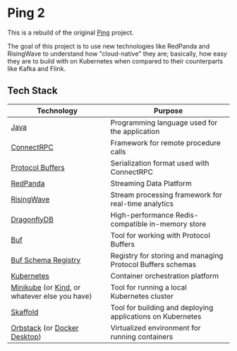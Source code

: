 # Ping 2

This is a rebuild of the original [Ping](https://github.com/wcygan/ping) project.

The goal of this project is to use new technologies like RedPanda and RisingWave to understand how "cloud-native" they
are; basically, how easy they are to build with on Kubernetes when compared to their counterparts like Kafka and Flink.

## Tech Stack

| Technology                                                                                                                                                              | Purpose                                                    |
|-------------------------------------------------------------------------------------------------------------------------------------------------------------------------|------------------------------------------------------------|
| [Java](https://dev.java/)                                                                                                                                               | Programming language used for the application              |
| [ConnectRPC](https://connectrpc.com/)                                                                                                                                   | Framework for remote procedure calls                       |
| [Protocol Buffers](https://protobuf.dev/)                                                                                                                               | Serialization format used with ConnectRPC                  |
| [RedPanda](https://www.redpanda.com/)                                                                                                                                   | Streaming Data Platform                                    |
| [RisingWave](https://risingwave.com/)                                                                                                                                   | Stream processing framework for real-time analytics        |
| [DragonflyDB](https://dragonflydb.io/)                                                                                                                                  | High-performance Redis-compatible in-memory store          |
| [Buf](https://buf.build/)                                                                                                                                               | Tool for working with Protocol Buffers                     |
| [Buf Schema Registry](https://buf.build/product/bsr)                                                                                                                    | Registry for storing and managing Protocol Buffers schemas |
| [Kubernetes](https://kubernetes.io/)                                                                                                                                    | Container orchestration platform                           |
| [Minikube](https://minikube.sigs.k8s.io/docs/start/?arch=%2Fmacos%2Farm64%2Fstable%2Fbinary+download) (or [Kind](https://kind.sigs.k8s.io/), or whatever else you have) | Tool for running a local Kubernetes cluster                |
| [Skaffold](https://skaffold.dev/)                                                                                                                                       | Tool for building and deploying applications on Kubernetes |
| [Orbstack](https://orbstack.dev/) (or [Docker Desktop](https://www.docker.com/products/docker-desktop/))                                                                | Virtualized environment for running containers             |
